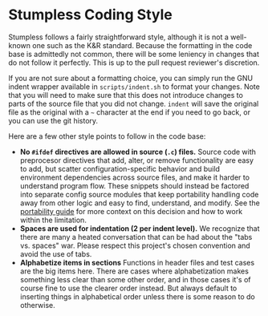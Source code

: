 # Stumpless Coding Style
Stumpless follows a fairly straightforward style, although it is not a
well-known one such as the K&R standard. Because the formatting in the code base
is admittedly not common, there will be some leniency in changes that do not
follow it perfectly. This is up to the pull request reviewer's discretion.

If you are not sure about a formatting choice, you can simply run the GNU indent
wrapper available in `scripts/indent.sh` to format your changes. Note that you
will need to make sure that this does not introduce changes to parts of the
source file that you did not change. `indent` will save the original file as the
original with a `~` character at the end if you need to go back, or you can use
the git history.

Here are a few other style points to follow in the code base:

 * **No `#ifdef` directives are allowed in source (`.c`) files.**
   Source code with preprocesor directives that add, alter, or remove
   functionality are easy to add, but scatter configuration-specific behavior
   and build environment dependencies across source files, and make it harder to
   understand program flow. These snippets should instead be factored into
   separate config source modules that keep portability handling code away from
   other logic and easy to find, understand, and modify. See the
   [portability guide](portability.md) for more context on this decision and how
   to work within the limitation.
 * **Spaces are used for indentation (2 per indent level).**
   We recognize that there are many a heated conversation that can be had about
   the "tabs vs. spaces" war. Please respect this project's chosen convention
   and avoid the use of tabs.
 * **Alphabetize items in sections** Functions in header files and test cases
   are the big items here. There are cases where alphabetization makes something
   less clear than some other order, and in those cases it's of course fine to
   use the clearer order instead. But always default to inserting things in
   alphabetical order unless there is some reason to do otherwise.

